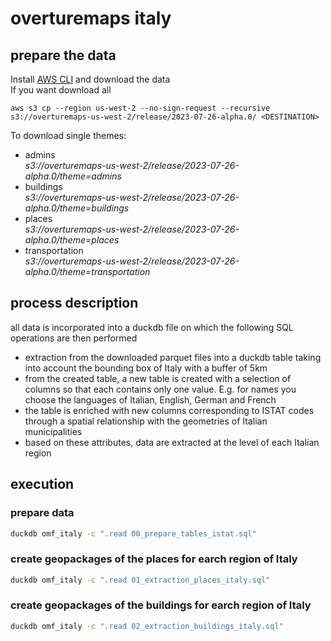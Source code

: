 # overturemaps italy
## prepare the data
Install [AWS CLI](https://docs.aws.amazon.com/cli/latest/userguide/getting-started-install.html) and download the data<br/>
If you want download all
```
aws s3 cp --region us-west-2 --no-sign-request --recursive s3://overturemaps-us-west-2/release/2023-07-26-alpha.0/ <DESTINATION>
```
To download single themes:
- admins<br/> *s3://overturemaps-us-west-2/release/2023-07-26-alpha.0/theme=admins*
- buildings<br/> *s3://overturemaps-us-west-2/release/2023-07-26-alpha.0/theme=buildings*
- places<br/>*s3://overturemaps-us-west-2/release/2023-07-26-alpha.0/theme=places*
- transportation<br/>*s3://overturemaps-us-west-2/release/2023-07-26-alpha.0/theme=transportation*

## process description
all data is incorporated into a duckdb file on which the following SQL operations are then performed
- extraction from the downloaded parquet files into a duckdb table taking into account the bounding box of Italy with a buffer of 5km
- from the created table, a new table is created with a selection of columns so that each contains only one value. E.g. for names you choose the languages of Italian, English, German and French
- the table is enriched with new columns corresponding to ISTAT codes through a spatial relationship with the geometries of Italian municipalities
- based on these attributes, data are extracted at the level of each Italian region

## execution
### prepare data
```bash
duckdb omf_italy -c ".read 00_prepare_tables_istat.sql"
```
### create geopackages of the places for earch region of Italy
```bash
duckdb omf_italy -c ".read 01_extraction_places_italy.sql"
```
### create geopackages of the buildings for earch region of Italy
```bash
duckdb omf_italy -c ".read 02_extraction_buildings_italy.sql"
```


